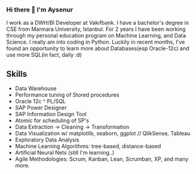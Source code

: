  ### Hi there 👋 I'm Aysenur

I work as a DWH/BI Developer at Vakıfbank. I have a bachelor's degree in CSE from Marmara University, Istanbul. 
For 2 years I have been working through my personal education program on Machine Learning, and Data Science. 
I really am into coding in Python. Luckily in recent months, I've found an opportunity to learn more 
about Databases(esp Oracle-12c) and use more SQL(in fact, daily :d) 

## Skills 

- Data Warehouse 
- Performance tuning of Stored procedures 
- Oracle 12c ^ PL/SQL 
- SAP Power Designer
- SAP Information Design Tool
- Atomic for scheduling of SP's
- Data Extraction -> Cleaning -> Transformation
- Data Visualization w/ matplotlib, seaborn, ggplot // QlikSense, Tableau
- Exploratory Data Analysis
- Machine Learning Algorithms: tree-based, distance-based
- Artificial Neural Nets (still I'm learning..)
- Agile Methodologies: Scrum, Kanban, Lean, Scrumban, XP, and many more. 




